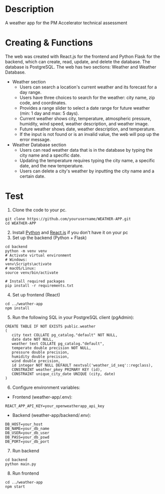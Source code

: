 # Description
A weather app for the PM Accelerator technical assessment

# Creating & Functions
The web was created with React.js for the frontend and Python Flask for the backend, which can create, read, update, and delete the database. The database is PostgreSQL.
The web has two sections: Weather and Weather Database.
- Weather section
  - Users can search a location's current weather and its forecast for a day range.
  - Users have three choices to search for the weather: city name, zip code, and coordinates.
  - Provides a range slider to select a date range for future weather (min: 1 day and max: 5 days).
  - Current weather shows city, temperature, atmospheric pressure, humidity, wind speed, weather description, and weather image.
  - Future weather shows date, weather description, and temperature.
  - If the input is not found or is an invalid value, the web will pop up the error message.
- Weather Database section
  - Users can read weather data that is in the database by typing the city name and a specific date.
  - Updating the temperature requires typing the city name, a specific date, and the new temperature.
  - Users can delete a city's weather by inputting the city name and a certain date.

 # Test
1. Clone the code to your pc.
  ```
git clone https://github.com/yourusername/WEATHER-APP.git
cd WEATHER-APP
  ```
2. Install [Python](https://www.python.org/downloads/) and [React.js](https://nodejs.org/en) if you don't have it on your pc
3. Set up the backend (Python + Flask)
```
cd backend
python -m venv venv
# Activate virtual environment
# Windows:
venv\Scripts\activate
# macOS/Linux:
source venv/bin/activate

# Install required packages
pip install -r requirements.txt
```
4. Set up frontend (React)
```
cd ../weather-app
npm install
```
5. Run the following SQL in your PostgreSQL client (pgAdmin):
 ```
CREATE TABLE IF NOT EXISTS public.weather
(
    city text COLLATE pg_catalog."default" NOT NULL,
    date date NOT NULL,
    weather text COLLATE pg_catalog."default",
    temperate double precision NOT NULL,
    pressure double precision,
    humidity double precision,
    wind double precision,
    id integer NOT NULL DEFAULT nextval('weather_id_seq'::regclass),
    CONSTRAINT weather_pkey PRIMARY KEY (id),
    CONSTRAINT unique_city_date UNIQUE (city, date)
)
 ```
6. Configure environment variables:
- Frontend (weather-app/.env):
```
REACT_APP_API_KEY=your_openweatherapp_api_key
```
  - Backend (weather-app/backend/.env):
```
DB_HOST=your_host
DB_NAME=your_db_name
DB_USER=your_db_user
DB_PASS=your_db_pswd
DB_PORT=your_db_port
```
7. Run backend
```
cd backend
python main.py
```
8. Run frontend
```
cd ../weather-app
npm start
```
